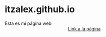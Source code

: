 <h1>itzalex.github.io</h1>
Esta es mi página web
 <center><a href="http://itzalex.github.io">Link a la página</a></center>

